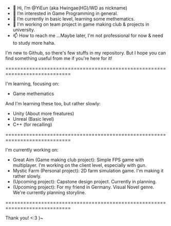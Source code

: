 - 👋 Hi, I’m @YiEun (aka Hwingae(HG)/WD as nickname)
- 👀 I’m interested in Game Programming in general.
- 🌱 I’m currently in basic level, learning some methematics.
- 💞️ I'm working on team project in game making club & projects in university.
- 📫 How to reach me ...Maybe later, I'm not professional for now & need to study more haha.

I'm new to Github, so there's few stuffs in my repository.
But I hope you can find something useful from me if you're here for it!

============================================================================

I'm learning, focusing on:
- Game methematics

And I'm learning these too, but rather slowly:
- Unity (About more freatures)
- Unreal (Basic level)
- C++ (for recalling)

============================================================================

I'm currently working on:

- Great Aim (Game making club project): Simple FPS game with multiplayer. I'm working on the client level, especially with gun.
- Mystic Farm (Personal project): 2D farm simulation game. I'm making it rather slowly.
- (Upcoming project): Capstone design project. Currently in planning.
- (Upcoming project): For my friend in Germany. Visual Novel genre. We're currently planning storyline.

============================================================================

Thank you! <:3 )~

<!---
Hwingae/Hwingae is a ✨ special ✨ repository because its `README.md` (this file) appears on your GitHub profile.
You can click the Preview link to take a look at your changes.
--->
